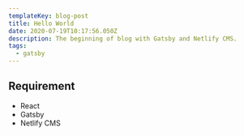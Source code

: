 ```yaml
---
templateKey: blog-post
title: Hello World
date: 2020-07-19T10:17:56.050Z
description: The beginning of blog with Gatsby and Netlify CMS.
tags:
  - gatsby
---
```

## Requirement
- React
- Gatsby
- Netlify CMS
